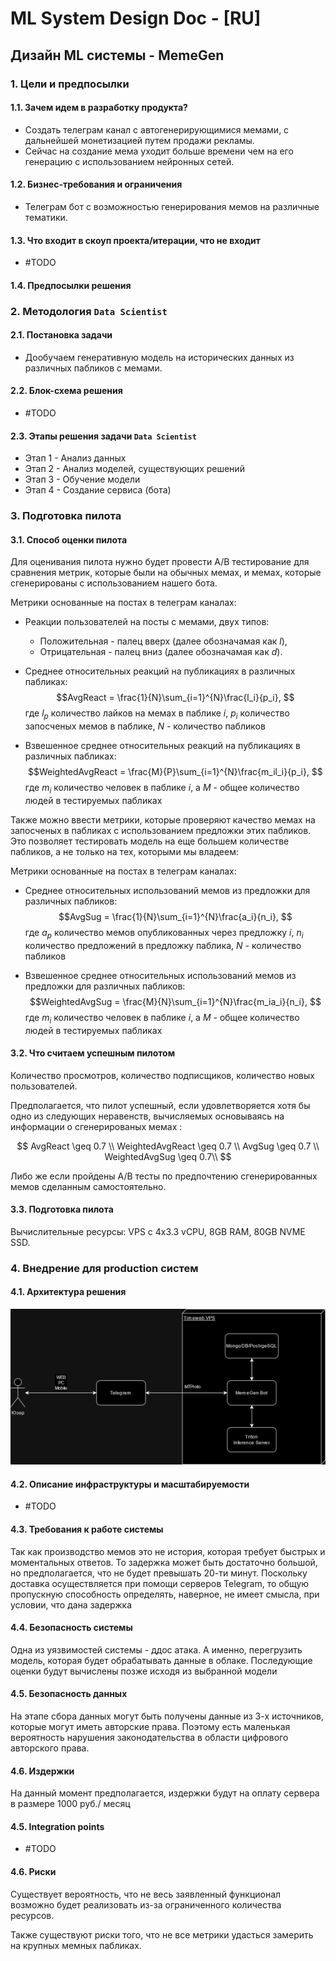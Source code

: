 # ML System Design Doc - [RU]
## Дизайн ML системы - MemeGen

### 1. Цели и предпосылки 
#### 1.1. Зачем идем в разработку продукта?  

- Создать телеграм канал с автогенерирующимися мемами, с дальнейшей монетизацией путем продажи рекламы.
- Сейчас на создание мема уходит больше времени чем на его генерацию с использованием нейронных сетей.  

#### 1.2. Бизнес-требования и ограничения  

- Телеграм бот с возможностью генерирования мемов на различные тематики.     

#### 1.3. Что входит в скоуп проекта/итерации, что не входит   

- #TODO

#### 1.4. Предпосылки решения  

### 2. Методология `Data Scientist`     

#### 2.1. Постановка задачи  

- Дообучаем генеративную модель на исторических данных из различных пабликов с мемами.

#### 2.2. Блок-схема решения  

- #TODO

#### 2.3. Этапы решения задачи `Data Scientist`

- Этап 1 - Анализ данных
- Этап 2 - Анализ моделей, существующих решений
- Этап 3 - Обучение модели
- Этап 4 - Создание сервиса (бота)
  
### 3. Подготовка пилота  
  
#### 3.1. Способ оценки пилота

Для оценивания пилота нужно будет провести A/B тестирование для сравнения метрик, которые были на обычных мемах, и мемах, которые сгенерированы с использованием нашего бота.

Метрики основанные на постах в телеграм каналах:
- Реакции пользователей на посты с мемами, двух типов:
    - Положительная - палец вверх (далее обозначамая как $l$),
    - Отрицательная - палец вниз (далее обозначамая как $d$).

- Среднее относительных реакций на публикациях в различных пабликах:
  $$AvgReact = \frac{1}{N}\sum_{i=1}^{N}\frac{l_i}{p_i}, $$
  где $l_p$ количество лайков на мемах в паблике $i$, $p_i$ количество запосченых мемов в паблике, $N$ - количество пабликов

- Взвешенное среднее относительных реакций на публикациях в различных пабликах:
  $$WeightedAvgReact = \frac{M}{P}\sum_{i=1}^{N}\frac{m_il_i}{p_i}, $$
  где $m_i$ количество человек в паблике $i$, а $M$ - общее количество людей в тестируемых пабликах

Также можно ввести метрики, которые проверяют качество мемах на запосченых в пабликах с использованием предложки этих пабликов. Это позволяет тестировать модель на еще большем количестве пабликов, а не только на тех, которыми мы владеем:

Метрики основанные на постах в телеграм каналах:
- Среднее относительных использований мемов из предложки для различных пабликов:
  $$AvgSug = \frac{1}{N}\sum_{i=1}^{N}\frac{a_i}{n_i}, $$
  где $a_p$ количество мемов опубликованных через предложку $i$, $n_i$ количество предложений в предложку паблика, $N$ - количество пабликов

- Взвешенное среднее относительных использований мемов из предложки для различных пабликов:
  $$WeightedAvgSug = \frac{M}{N}\sum_{i=1}^{N}\frac{m_ia_i}{n_i}, $$
  где $m_i$ количество человек в паблике $i$, а $M$ - общее количество людей в тестируемых пабликах

  
#### 3.2. Что считаем успешным пилотом  

Количество просмотров, количество подписщиков, количество новых пользователей.<br>

Предполагается, что пилот успешный, если удовлетворяется хотя бы одно из следующих неравенств, вычисляемых основываясь на информации о сгенерированых мемах :

$$
AvgReact \geq 0.7 \\
WeightedAvgReact \geq 0.7 \\
AvgSug \geq 0.7 \\
WeightedAvgSug \geq 0.7\\
$$

Либо же если пройдены A/B тесты по предпочтению сгенерированных мемов сделанным самостоятельно.

#### 3.3. Подготовка пилота  
  
Вычислительные ресурсы: VPS с 4x3.3 vCPU, 8GB RAM, 80GB NVME SSD.

### 4. Внедрение для production систем
  
#### 4.1. Архитектура решения 
  
![fasf](solution_architecture.png)
  
#### 4.2. Описание инфраструктуры и масштабируемости 
  
- #TODO
  
#### 4.3. Требования к работе системы  
  
Так как производство мемов это не история, которая требует быстрых и моментальных ответов. То задержка может быть достаточно большой, но предполагается, что не будет превышать 20-ти минут.
Поскольку доставка осуществляется при помощи серверов Telegram, то общую пропускную способность определять, наверное, не имеет смысла, при условии, что дана задержка
  
#### 4.4. Безопасность системы  
  
Одна из уязвимостей системы - ддос атака. А именно, перегрузить модель, которая будет обрабатывать данные в облаке.
Последующие оценки будут вычислены позже исходя из выбранной модели
  
#### 4.5. Безопасность данных   
  
На этапе сбора данных могут быть получены данные из 3-х источников, которые могут иметь авторские права. Поэтому есть маленькая вероятность нарушения законодательства в области цифрового авторского права.
  
#### 4.6. Издержки  
  
На данный момент предполагается, издержки будут на оплату сервера в размере 1000 руб./ месяц
  
#### 4.5. Integration points  
  
- #TODO
  
#### 4.6. Риски  
  
Существует вероятность, что не весь заявленный функционал возможно будет реализовать из-за ограниченного количества ресурсов.

Также существуют риски того, что не все метрики удасться замерить на крупных мемных пабликах.


